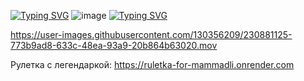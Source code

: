 [![Typing SVG](https://readme-typing-svg.demolab.com?font=Fira+Code&pause=1000&color=88AFD3&width=435&lines=Hello+slaves+of+technology;I+am+a+cracker+of+Mammadli;Help+psychologically)](https://git.io/typing-svg)
![image](https://user-images.githubusercontent.com/130356209/230876904-9648187c-5727-404f-bf20-6b8b9fb84a47.png)
[![Typing SVG](https://readme-typing-svg.demolab.com?font=Fira+Code&pause=100000&color=88AFD3&width=435&lines=Это+Выхухоль)](https://git.io/typing-svg)


https://user-images.githubusercontent.com/130356209/230881125-773b9ad8-633c-48ea-93a9-20b864b63020.mov

Рулетка с легендаркой: https://ruletka-for-mammadli.onrender.com
